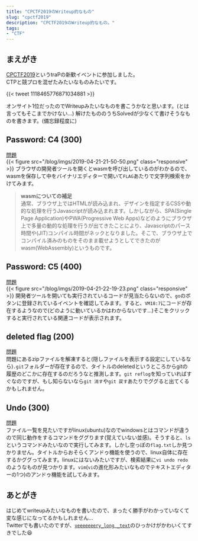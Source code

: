 ```yaml
---
title: "CPCTF2019のWriteup的なもの"
slug: "cpctf2019"
description: "CPCTF2019のWriteup的なもの。"
tags:
- "CTF"
---
```


## まえがき
[CPCTF2019](https://cpctf.space/)というtraPの新歓イベントに参加しました。  
CTPと競プロを混ぜたみたいなものみたいです。  

{{< tweet 1118465776871034881 >}}

オンサイト1位だったのでWriteupみたいなものを書こうかなと思います。(とは言ってもそこまでかけない…)
解けたもののうちSolvedが少なくて書けそうなものを書きます。(備忘録程度に)

## Password: C4 (300)
[問題](https://cpctf.space/challenges/6f3c8a4e-83c8-427d-a69a-b1394dc5ad51?hide=true)  
{{< figure src="/blog/imgs/2019-04-21-21-50-50.png" class="responsive" >}}
ブラウザの開発者ツールを開くとwasmを呼び出しているのがわかるので、wasmを保存して中をバイナリエディターで開いて`FLAG`あたりで文字列検索をかけてみます。

> **wasmについての補足**  
> 通常、ブラウザ上ではHTMLが読み込まれ、デザインを指定するCSSや動的な処理を行うJavascriptが読み込まれます。しかしながら、SPA(Single Page Application)やPWA(Progressive Web Apps)などのようにブラウザ上で多量の動的な処理を行うが出てきたことにより、Javascriptのパース時間や(JIT)コンパイル時間がネックとなりました。そこで、ブラウザ上でコンパイル済みのものをそのまま載せようとしてできたのがwasm(WebAssembly)というものです。

## Password: C5 (400)
[問題](https://cpctf.space/challenges/fc499694-d5d7-4aec-88d1-9b254d174c80?hide=true)  
{{< figure src="/blog/imgs/2019-04-21-22-19-23.png" class="responsive" >}}
開発者ツールを開いても実行されているコードが見当たらないので、`go`のボタンに登録されているイベントを確認してみます。すると、`VM18:7`にコードが存在するようなので(どのように動いているかはわからないです…)そこをクリックすると実行されている関連コードが表示されます。

## deleted flag (200)
[問題](https://cpctf.space/challenges/86db500d-07ec-4b59-a142-0cac6ca8db08)  
問題にあるzipファイルを解凍すると(隠しファイルを表示する設定にしているなら)`.git`フォルダーが存在するので、タイトルのdeletedというところからgitの履歴のどこかに存在するのだろうなと推測します。`git reflog`を知っていればすぐなのですが、もし知らないなら`git 消す`や`git 戻す`あたりでググると出てくるかもしれません。

## Undo (300)
[問題](https://cpctf.space/challenges/6c5ac265-bd74-4e68-b0ca-d649de67643d)  
ファイル一覧を見たいですがlinux(ubuntu)なのでwindowsとはコマンドが違うので同じ動作をするコマンドをググります(覚えていない並感)。そうすると、`ls`というコマンドみたいなので実行してみます。しかし空っぽの`flag.txt`しか見つかりません。タイトルからおそらくアンドゥ機能を使うので、linux自体に存在するかググってみます。linuxにはないみたいですが、検索結果に`vi undo redo`のようなものが見つかります。`vim`(`vi`の進化形みたいなものでテキストエディターの1つ)のアンドゥ機能を試してみます。

## あとがき
はじめてwriteupみたいなものを書いたので、まったく勝手がわかっていなくて変な感じになってるかもしれません…  
Twitterでも書いたのですが、[`veeeeeeery_long _text`](https://cpctf.space/challenges/6362fc68-3633-40dd-91b0-f8984459dbb9?hide=true)のひっかけがかわいくてすきでした😆
